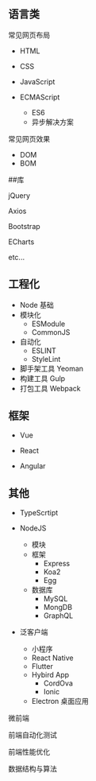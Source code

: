 ## 语言类

常见网页布局

- HTML  
- CSS  

-  JavaScript 

  - ECMAScript   
    - ES6
    - 异步解决方案		

  常见网页效果

  - DOM
  - BOM



##库

jQuery

Axios

Bootstrap

ECharts

etc...



## 工程化

- Node 基础
- 模块化   
  - ESModule
  - CommonJS
- 自动化
  - ESLINT
  - StyleLint
- 脚手架工具 Yeoman
- 构建工具 Gulp
- 打包工具 Webpack



## 框架

- Vue  

- React
- Angular



## 其他

- TypeScrtipt

- NodeJS
  - 模块
  - 框架 
    - Express
    - Koa2
    - Egg
  - 数据库
    - MySQL
    - MongDB
    - GraphQL
- 泛客户端
  - 小程序
  - React Native
  - Flutter
  - Hybird App
    - CordOva
    - Ionic
  - Electron 桌面应用



微前端

前端自动化测试

前端性能优化

数据结构与算法